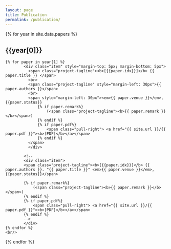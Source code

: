 ```yaml
---
layout: page
title: Publication
permalink: /publication/
---
```



<div class="listing">
{% for year in site.data.papers %}
  <h2 class="blogyear">{{year[0]}}</h2>

    {% for paper in year[1] %}
            <div class="item" style="margin-top: 5px; margin-bottom: 5px">
              <span class="project-tagline"><b>[{{paper.idx}}]</b> {{ paper.title }} </span> 
              <br>
              <span class="project-tagline" style="margin-left: 30px">{{ paper.authors }}</span>
              <br>
              <span style="margin-left: 30px"><em>{{ paper.venue }}</em>, {{paper.status}}
                  {% if paper.remark%}
                      (<span class="project-tagline"><b>{{ paper.remark }}</b></span>)
                  {% endif %}
                  {% if paper.pdf%}
                      <span class="pull-right"> <a href="{{ site.url }}/{{ paper.pdf }}"><b>[PDF]</b></a></span>
                  {% endif %}
              </span>
              </div>
    
            <!--
            <div class="item">
            <span class="project-tagline"><b>[{{paper.idx}}]</b> {{ paper.authors }}. "{{ paper.title }}" <em>{{ paper.venue }}</em>, {{paper.status}}</span>
            
            {% if paper.remark%}
                (<span class="project-tagline"><b>{{ paper.remark }}</b></span>)
            {% endif %}
            {% if paper.pdf%}
                <span class="pull-right"> <a href="{{ site.url }}/{{ paper.pdf }}"><b>[PDF]</b></a></span>
            {% endif %}
            -->
            </div>
    {% endfor %}
    <br/>
{% endfor %}

</div>
